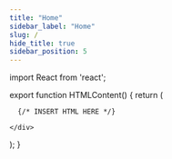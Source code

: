```yaml
---
title: "Home"
sidebar_label: "Home"
slug: /
hide_title: true
sidebar_position: 5
---
```


import React from 'react';

export function HTMLContent() {
  return (
    <div>

      {/* INSERT HTML HERE */}

    </div>
  );
}

<HTMLContent />

